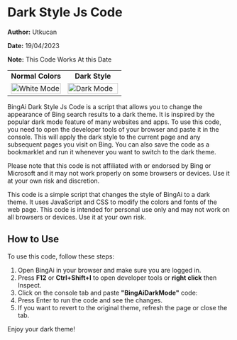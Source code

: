 # Dark Style Js Code

**Author:** Utkucan

**Date:** 19/04/2023

**Note:** This Code Works At this Date
<!-- ![image](https://user-images.githubusercontent.com/95386727/233864811-364625af-fad4-4341-87eb-b089bbc0a189.png) -->
<!-- ![image](https://user-images.githubusercontent.com/95386727/233109955-c548bd2b-b6f2-4b78-ab3f-7eae1b311cda.png) -->

<table width="100%">

<tr>

  <td width="50%" align="center"><b>Normal Colors </b></td>

  <td width="50%" align="center"><b>Dark Style</b></td>

</tr>

<tr>

<td width="50%"><img src="https://user-images.githubusercontent.com/95386727/233864811-364625af-fad4-4341-87eb-b089bbc0a189.png" alt="White Mode" width="100%"/></td>

<td width="50%"><img src="https://user-images.githubusercontent.com/95386727/233109955-c548bd2b-b6f2-4b78-ab3f-7eae1b311cda.png" alt="Dark Mode" width="100%"/></td>

</tr>

</table>

BingAi Dark Style Js Code is a script that allows you to change the appearance of Bing search results to a dark theme. It is inspired by the popular dark mode feature of many websites and apps. To use this code, you need to open the developer tools of your browser and paste it in the console. This will apply the dark style to the current page and any subsequent pages you visit on Bing. You can also save the code as a bookmarklet and run it whenever you want to switch to the dark theme.

Please note that this code is not affiliated with or endorsed by Bing or Microsoft and it may not work properly on some browsers or devices. Use it at your own risk and discretion.

This code is a simple script that changes the style of BingAi to a dark theme. It uses JavaScript and CSS to modify the colors and fonts of the web page. This code is intended for personal use only and may not work on all browsers or devices. Use it at your own risk.

## How to Use
To use this code, follow these steps:

1. Open BingAi in your browser and make sure you are logged in.
2. Press **F12** or **Ctrl+Shift+I** to open developer tools or **right click** then Inspect.
3. Click on the console tab and paste **"BingAiDarkMode"** code:
4. Press Enter to run the code and see the changes.
5. If you want to revert to the original theme, refresh the page or close the tab.

Enjoy your dark theme!
